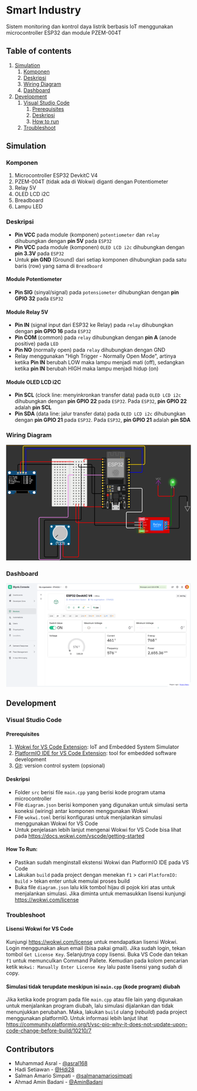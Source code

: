 <h1>Smart Industry</h1>
<p>Sistem monitoring dan kontrol daya listrik berbasis IoT menggunakan microcontroller ESP32 dan module PZEM-004T<p>

## Table of contents
1. [Simulation](#simulation)
   1. [Komponen](#komponen)
   2. [Deskripsi](#deskripsi)
   3. [Wiring Diagram](#wiring-diagram)
   4. [Dashboard](#dashboard)
2. [Development](#development)
   1. [Visual Studio Code](#visual-studio-code)
      1. [Prerequisites](#prerequisites)
      2. [Deskripsi](#deskripsi)
      3. [How to run](#how-to-run)
    2. [Troubleshoot](#troubleshoot)

## Simulation
### Komponen
1. Microcontroller ESP32 DevkitC V4
2. PZEM-004T (tidak ada di Wokwi) diganti dengan Potentiometer 
3. Relay 5V
4. OLED LCD i2C
5. Breadboard
6. Lampu LED
### Deskripsi
- **Pin VCC** pada module (komponen) `potentiometer` dan `relay` dihubungkan dengan **pin 5V** pada `ESP32`
- **Pin VCC** pada module (komponen) `OLED LCD i2c` dihubungkan dengan **pin 3.3V** pada `ESP32`
- Untuk **pin GND** (Ground) dari setiap komponen dihubungkan pada satu baris (row) yang sama di `Breadboard`
#### Module Potentiometer
- **Pin SIG** (sinyal/signal) pada `potensiometer` dihubungkan dengan **pin GPIO 32** pada `ESP32`
#### Module Relay 5V
- **Pin IN** (signal input dari ESP32 ke Relay) pada `relay` dihubungkan dengan **pin GPIO 16** pada `ESP32`
- **Pin COM** (common) pada `relay` dihubungkan dengan **pin A** (anode positive) pada `LED`
- **Pin NO** (normally open) pada `relay` dihubungkan dengan GND 
- Relay menggunakan "High Trigger - Normally Open Mode", artinya ketika **Pin IN** berubah LOW maka lampu menjadi mati (off), sedangkan ketika **pin IN** berubah HIGH maka lampu menjadi hidup (on)
#### Module OLED LCD i2C
- **Pin SCL** (clock line: menyinkronkan transfer data) pada `OLED LCD i2c` dihubungkan dengan **pin GPIO 22** pada `ESP32`. Pada `ESP32`, **pin GPIO 22** adalah **pin SCL**
- **Pin SDA** (data line: jalur transfer data) pada `OLED LCD i2c` dihubungkan dengan **pin GPIO 21** pada `ESP32`.  Pada `ESP32`, **pin GPIO 21** adalah **pin SDA**
### Wiring Diagram
![alt text](images/WIRING.png)
### Dashboard
![alt text](images/DASHBOARD.png)


## Development
### Visual Studio Code
#### Prerequisites
1. [Wokwi for VS Code Extension](https://marketplace.visualstudio.com/items?itemName=wokwi.wokwi-vscode): IoT and Embedded System Simulator
2. [PlatformIO IDE for VS Code Extension](https://marketplace.visualstudio.com/items?itemName=platformio.platformio-ide): tool for embedded software development
3. [Git](https://git-scm.com/downloads): version control system (opsional)
#### Deskripsi
- Folder `src` berisi file `main.cpp` yang berisi kode program utama microcontroller
- File `diagram.json` berisi komponen yang digunakan untuk simulasi serta koneksi (wiring) antar komponen menggunakan Wokwi
- File `wokwi.toml` berisi konfigurasi untuk menjalankan simulasi menggunakan Wokwi for VS Code
- Untuk penjelasan lebih lanjut mengenai Wokwi for VS Code bisa lihat pada https://docs.wokwi.com/vscode/getting-started 
#### How To Run:
- Pastikan sudah menginstall ekstensi Wokwi dan PlatformIO IDE pada VS Code
- Lakukan `build` pada project dengan menekan `f1` > cari `PlatformIO: Build` > tekan enter untuk memulai proses build
- Buka file `diagram.json` lalu klik tombol hijau di pojok kiri atas untuk menjalankan simulasi. Jika diminta untuk memasukkan lisensi kunjungi https://wokwi.com/license
### Troubleshoot
#### Lisensi Wokwi for VS Code
Kunjungi https://wokwi.com/license untuk mendapatkan lisensi Wokwi. Login menggunakan akun email (bisa pakai gmail). Jika sudah login, tekan tombol `Get License Key`. Selanjutnya copy lisensi. Buka VS Code dan tekan `f1` untuk memunculkan Command Pallete. Kemudian pada kolom pencarian ketik `Wokwi: Manually Enter License Key` lalu paste lisensi yang sudah di copy.
#### Simulasi tidak terupdate meskipun isi `main.cpp` (kode program) diubah
Jika ketika kode program pada file `main.cpp` atau file lain yang digunakan untuk menjalankan program diubah, lalu simulasi dijalankan dan tidak menunjukkan perubahan. Maka, lakukan `build` ulang (_rebuild_) pada project menggunakan platformIO. Untuk informasi lebih lanjut lihat https://community.platformio.org/t/vsc-pio-why-it-does-not-update-upon-code-change-before-build/10210/7 


## Contributors 
- Muhammad Asral - [@asral168](https://github.com/asral168)
- Hadi Setiawan - [@Hdi28](https://github.com/Hdi28)
- Salman Amario Simpati - [@salmanamariosimpati](https://github.com/salmanamariosimpati)
- Ahmad Amin Badani - [@AminBadani](https://github.com/AminBadani)

